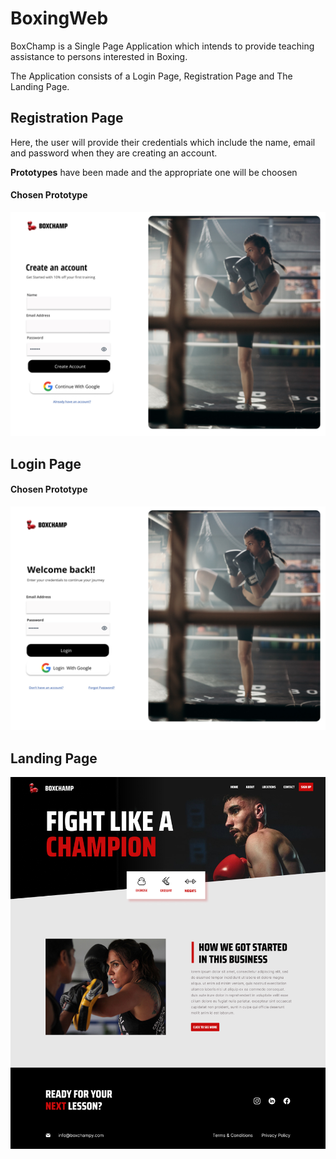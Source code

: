 # BoxingWeb
BoxChamp is a Single Page Application which intends to provide teaching assistance to persons interested in Boxing.

The Application consists of a Login Page, Registration Page and The Landing Page.

## Registration Page

Here, the user will provide their credentials which include the name, email and password  when they are creating an account.

**Prototypes** have been made and the appropriate one will be choosen

#### Chosen Prototype
![First SignUp Page](/boxing_ui/public/Desktop%20-%201RegisterPage.jpg)



## Login Page

#### Chosen Prototype
![Login Page](/boxing_ui/public/Desktop%20-%202Login%20Page.png)


## Landing Page
![Landing Page](/boxing_ui/public/Desktop%20-%201LandingPage.jpg)
